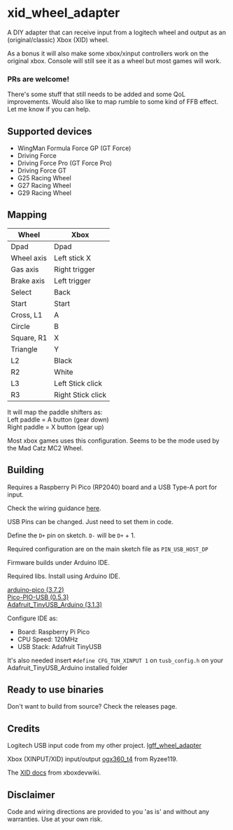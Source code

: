 # xid_wheel_adapter
A DIY adapter that can receive input from a logitech wheel and output as an (original/classic) Xbox (XID) wheel.

As a bonus it will also make some xbox/xinput controllers work on the original xbox. Console will still see it as a wheel but most games will work.

### PRs are welcome!
There's some stuff that still needs to be added and some QoL improvements. Would also like to map rumble to some kind of FFB effect.
Let me know if you can help.

## Supported devices
* WingMan Formula Force GP (GT Force)
* Driving Force
* Driving Force Pro (GT Force Pro)
* Driving Force GT
* G25 Racing Wheel
* G27 Racing Wheel
* G29 Racing Wheel

## Mapping
| Wheel      | Xbox              |
|------------|-------------------|
| Dpad       | Dpad              |
| Wheel axis | Left stick X      |
| Gas axis   | Right trigger     |
| Brake axis | Left trigger      |
| Select     | Back              |
| Start      | Start             |
| Cross, L1  | A                 |
| Circle     | B                 |
| Square, R1 | X                 |
| Triangle   | Y                 |
| L2         | Black             |
| R2         | White             |
| L3         | Left Stick click  |
| R3         | Right Stick click |

It will map the paddle shifters as:<br/>
Left paddle = A button (gear down)<br/>
Right paddle = X button (gear up)<br/>
 
Most xbox games uses this configuration. Seems to be the mode used by the Mad Catz MC2 Wheel.

## Building
Requires a Raspberry Pi Pico (RP2040) board and a USB Type-A port for input.

Check the wiring guidance [here](https://github.com/sekigon-gonnoc/Pico-PIO-USB/discussions/7).

USB Pins can be changed. Just need to set them in code.

Define the `D+` pin on sketch. `D-` will be `D+` + 1.

Required configuration are on the main sketch file as `PIN_USB_HOST_DP`

Firmware builds under Arduino IDE.

Required libs. Install using Arduino IDE.

[arduino-pico (3.7.2)](https://github.com/earlephilhower/arduino-pico#installing-via-arduino-boards-manager)<br/>
[Pico-PIO-USB (0.5.3)](https://github.com/sekigon-gonnoc/Pico-PIO-USB)<br/>
[Adafruit_TinyUSB_Arduino (3.1.3)](https://github.com/adafruit/Adafruit_TinyUSB_Arduino)

Configure IDE as:
* Board: Raspberry Pi Pico
* CPU Speed: 120MHz
* USB Stack: Adafruit TinyUSB
 
It's also needed insert `#define CFG_TUH_XINPUT 1` on `tusb_config.h` on your Adafruit_TinyUSB_Arduino installed folder

## Ready to use binaries
Don't want to build from source? Check the releases page.

## Credits
Logitech USB input code from my other project.
[lgff_wheel_adapter](https://github.com/sonik-br/lgff_wheel_adapter)

Xbox (XINPUT/XID) input/output [ogx360_t4](https://github.com/Ryzee119/ogx360_t4) from Ryzee119.

The [XID docs](https://xboxdevwiki.net/Xbox_Input_Devices) from xboxdevwiki.

## Disclaimer

Code and wiring directions are provided to you 'as is' and without any warranties. Use at your own risk.